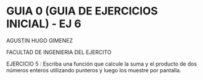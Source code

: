 # GUIA 0 (GUIA DE EJERCICIOS INICIAL) - EJ 6
AGUSTIN HUGO GIMENEZ

FACULTAD DE INGENIERIA DEL EJERCITO


 EJERCICIO 5 : Escriba una función que calcule la suma y el producto de dos números enteros
utilizando punteros y luego los muestre por pantalla.
